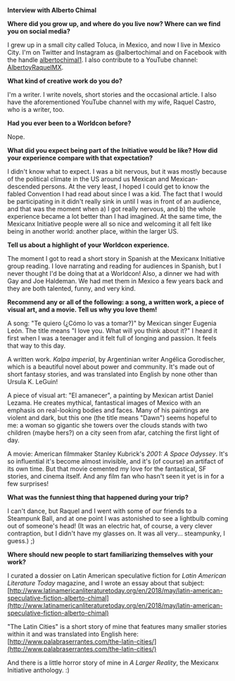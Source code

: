 **Interview with Alberto Chimal**

**Where did you grow up, and where do you live now? Where can we find you on social media?**

I grew up in a small city called Toluca, in Mexico, and now I live in Mexico City. I'm on Twitter and Instagram as @albertochimal and on Facebook with the handle [albertochimal1](https://www.facebook.com/albertochimal1). I also contribute to a YouTube channel: [AlbertoyRaquelMX](https://www.youtube.com/channel/UC76hENQ_Ukro3arnJGfcVHQ).

**What kind of creative work do you do?**

I'm a writer. I write novels, short stories and the occasional article. I also have the aforementioned YouTube channel with my wife, Raquel Castro, who is  a writer, too.

**Had you ever been to a Worldcon before?**

Nope.

**What did you expect being part of the Initiative would be like? How did your experience compare with that expectation?**

I didn't know what to expect. I was a bit nervous, but it was mostly because of the political climate in the US around us Mexican and Mexican-descended persons. At the very least, I hoped I could get to know the fabled Convention I had read about since I was a kid. The fact that I would be participating in it didn't really sink in until I was in front of an audience, and that was the moment when a) I got really nervous, and b) the whole experience became a lot better than I had imagined. At the same time, the Mexicanx Initiative people were all so nice and welcoming it all felt like being in another world: another place, within the larger US.

**Tell us about a highlight of your Worldcon experience.**

The moment I got to read a short story in Spanish at the Mexicanx Initiative group reading. I love narrating and reading for audiences in Spanish, but I never thought I'd be doing that at a Worldcon! Also, a dinner we had with Gay and Joe Haldeman. We had met them in Mexico a few years back and they are both talented, funny, and very kind.

**Recommend any or all of the following: a song, a written work, a piece of visual art, and a movie. Tell us why you love them!**

A song: "Te quiero (¿Cómo lo vas a tomar?)" by Mexican singer Eugenia León. The title means "I love you. What will you think about it?" I heard it first when I was a teenager and it felt full of longing and passion. It feels that way to this day.

A written work. _Kalpa imperial_, by Argentinian writer Angélica Gorodischer, which is a beautiful novel about power and community. It's made out of short fantasy stories, and was translated into English by none other than Ursula K. LeGuin!

A piece of visual art: "El amanecer", a painting by Mexican artist Daniel Lezama. He creates mythical, fantastical images of Mexico with an emphasis on real-looking bodies and faces. Many of his paintings are violent and dark, but this one (the title means "Dawn") seems hopeful to me: a woman so gigantic she towers over the clouds stands with two children (maybe hers?) on a city seen from afar, catching the first light of day.

A movie: American filmmaker Stanley Kubrick's _2001: A Space Odyssey_. It's so influential it's become almost invisible, and it's (of course) an artifact of its own time. But that movie cemented my love for the fantastical, SF stories, and cinema itself. And any film fan who hasn't seen it yet is in for a few surprises!

**What was the funniest thing that happened during your trip?**

I can't dance, but Raquel and I went with some of our friends to a Steampunk Ball, and at one point I was astonished to see a lightbulb coming out of someone's head! (It was an electric hat, of course, a very clever contraption, but I didn't have my glasses on. It was all very... steampunky, I guess.) ;)

**Where should new people to start familiarizing themselves with your work?**

I curated a dossier on Latin American speculative fiction for _Latin American Literature Today_ magazine, and I wrote an essay about that subject: [http://www.latinamericanliteraturetoday.org/en/2018/may/latin-american-speculative-fiction-alberto-chimal](http://www.latinamericanliteraturetoday.org/en/2018/may/latin-american-speculative-fiction-alberto-chimal)

"The Latin Cities" is a short story of mine that features many smaller stories within it and was translated into English here: [http://www.palabraserrantes.com/the-latin-cities/](http://www.palabraserrantes.com/the-latin-cities/)

And there is a little horror story of mine in _A Larger Reality_, the Mexicanx Initiative anthology. :)
